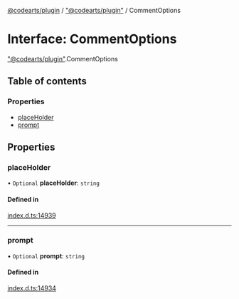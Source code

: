 [@codearts/plugin](../README.md) / ["@codearts/plugin"](../modules/_codearts_plugin_.md) / CommentOptions

# Interface: CommentOptions

["@codearts/plugin"](../modules/_codearts_plugin_.md).CommentOptions

## Table of contents

### Properties

- [placeHolder](codearts_plugin_.CommentOptions.md#placeholder)
- [prompt](codearts_plugin_.CommentOptions.md#prompt)

## Properties

### placeHolder

• `Optional` **placeHolder**: `string`

#### Defined in

[index.d.ts:14939](https://github.com/huaweicloud/cloudide-plugin-api/blob/a4193a8/index.d.ts#L14939)

___

### prompt

• `Optional` **prompt**: `string`

#### Defined in

[index.d.ts:14934](https://github.com/huaweicloud/cloudide-plugin-api/blob/a4193a8/index.d.ts#L14934)
